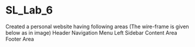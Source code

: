 # SL_Lab_6
Created a personal website having following areas (The wire-frame is given below as in image)
Header
Navigation Menu
Left Sidebar
Content Area
Footer Area

